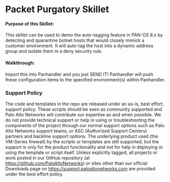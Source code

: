 # Packet Purgatory Skillet

#### Purpose of this Skillet:
This skillet can be used to demo the auto-tagging feature in PAN-OS 8.x by detecting and quarantine botnet hosts that would closely mimick a customer environment. It will auto-tag the host into a dynamic address group and isolate them in a deny security rule.

#### Walkthrough:
Import this into Panhandler and you just SEND IT! Panhandler will push these configuration items to the specified environment(s) within Panhandler.

### Support Policy
The code and templates in the repo are released under an as-is, best effort,
support policy. These scripts should be seen as community supported and
Palo Alto Networks will contribute our expertise as and when possible.
We do not provide technical support or help in using or troubleshooting the
components of the project through our normal support options such as
Palo Alto Networks support teams, or ASC (Authorized Support Centers)
partners and backline support options. The underlying product used
(the VM-Series firewall) by the scripts or templates are still supported,
but the support is only for the product functionality and not for help in
deploying or using the template or script itself. Unless explicitly tagged,
all projects or work posted in our GitHub repository
(at https://github.com/PaloAltoNetworks) or sites other than our official
Downloads page on https://support.paloaltonetworks.com are provided under
the best effort policy.
